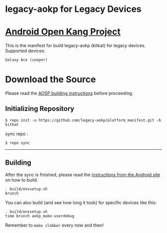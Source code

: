 legacy-aokp for Legacy Devices
====================
[Android Open Kang Project](http://legacy-aokp.co)
====================================

This is the manifest for build legacy-aokp (kitkat) for legacy devices. Supported devices:

    Galaxy Ace (cooper)


Download the Source
===================

Please read the [AOSP building instructions](http://source.android.com/source/index.html) before proceeding.


Initializing Repository
-----------------------

    $ repo init -u https://github.com/legacy-aokp/platform_manifest.git -b kitkat

sync repo :

    $ repo sync

***

Building
--------

After the sync is finished, please read the [instructions from the Android site](http://s.android.com/source/building.html) on how to build.

    . build/envsetup.sh
    brunch


You can also build (and see how long it took) for specific devices like this:

    . build/envsetup.sh
    time brunch aokp_mako-userdebug

Remember to `make clobber` every now and then!
